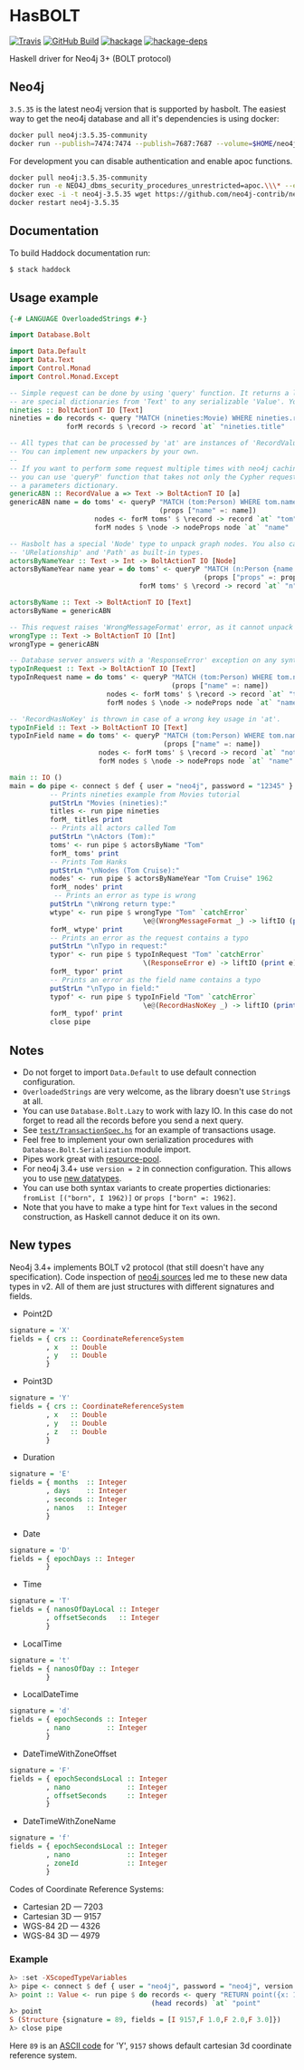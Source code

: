 HasBOLT
=======

[![Travis](https://img.shields.io/travis/zmactep/hasbolt.svg)](https://travis-ci.org/zmactep/hasbolt)
[![GitHub Build](https://github.com/zmactep/hasbolt/workflows/build/badge.svg)](https://github.com/zmactep/hasbolt/actions?query=workflow%3A%22build%22)
[![hackage](https://img.shields.io/hackage/v/hasbolt.svg)](https://hackage.haskell.org/package/hasbolt)
[![hackage-deps](https://img.shields.io/hackage-deps/v/hasbolt.svg)](https://hackage.haskell.org/package/hasbolt)

Haskell driver for Neo4j 3+ (BOLT protocol)

Neo4j
-----

`3.5.35` is the latest neo4j version that is supported by hasbolt. The easiest way to get the neo4j database and all it's dependencies is using docker:
```bash
docker pull neo4j:3.5.35-community
docker run --publish=7474:7474 --publish=7687:7687 --volume=$HOME/neo4j/data:/data --name neo4j-3.5.35 neo4j:3.5.35-community
```

For development you can disable authentication and enable apoc functions.
```bash
docker pull neo4j:3.5.35-community
docker run -e NEO4J_dbms_security_procedures_unrestricted=apoc.\\\* --env=NEO4J_AUTH=none --publish=7474:7474 --publish=7687:7687 --volume=$HOME/neo4j/data:/data --name neo4j-3.5.35 neo4j:3.5.35-community
docker exec -i -t neo4j-3.5.35 wget https://github.com/neo4j-contrib/neo4j-apoc-procedures/releases/download/3.5.0.21/apoc-3.5.0.21-all.jar -P /var/lib/neo4j/plugins/
docker restart neo4j-3.5.35
```

Documentation
-------------

To build Haddock documentation run:
```bash
$ stack haddock
```

Usage example
-------------

```haskell
{-# LANGUAGE OverloadedStrings #-}

import Database.Bolt

import Data.Default
import Data.Text
import Control.Monad
import Control.Monad.Except

-- Simple request can be done by using 'query' function. It returns a list of 'Record's which
-- are special dictionaries from 'Text' to any serializable 'Value'. You can extract this values by key using 'at' function.
nineties :: BoltActionT IO [Text]
nineties = do records <- query "MATCH (nineties:Movie) WHERE nineties.released >= 1990 AND nineties.released < 2000 RETURN nineties.title"
              forM records $ \record -> record `at` "nineties.title"

-- All types that can be processed by 'at' are instances of 'RecordValue' classtype.
-- You can implement new unpackers by your own.
--
-- If you want to perform some request multiple times with neo4j caching speedup,
-- you can use 'queryP' function that takes not only the Cypher request but also
-- a parameters dictionary.
genericABN :: RecordValue a => Text -> BoltActionT IO [a]
genericABN name = do toms' <- queryP "MATCH (tom:Person) WHERE tom.name CONTAINS {name} RETURN tom"
                                     (props ["name" =: name])
                     nodes <- forM toms' $ \record -> record `at` "tom"
                     forM nodes $ \node -> nodeProps node `at` "name"

-- Hasbolt has a special 'Node' type to unpack graph nodes. You also can find 'Relationship',
-- 'URelationship' and 'Path' as built-in types.
actorsByNameYear :: Text -> Int -> BoltActionT IO [Node]
actorsByNameYear name year = do toms' <- queryP "MATCH (n:Person {name: {props}.name, born: {props}.born}) RETURN n" 
                                                (props ["props" =: props ["name" =: name, "born" =: year]])
                                forM toms' $ \record -> record `at` "n"

actorsByName :: Text -> BoltActionT IO [Text]
actorsByName = genericABN

-- This request raises 'WrongMessageFormat' error, as it cannot unpack 'Text' values as 'Int's.
wrongType :: Text -> BoltActionT IO [Int]
wrongType = genericABN 

-- Database server answers with a 'ResponseError' exception on any syntax error or internal database problem.
typoInRequest :: Text -> BoltActionT IO [Text]
typoInRequest name = do toms' <- queryP "MATCH (tom:Person) WHERE tom.name CONTAINS {name} RETURN not_tom"
                                        (props ["name" =: name])
                        nodes <- forM toms' $ \record -> record `at` "tom"
                        forM nodes $ \node -> nodeProps node `at` "name"

-- 'RecordHasNoKey' is thrown in case of a wrong key usage in 'at'.
typoInField :: Text -> BoltActionT IO [Text]
typoInField name = do toms' <- queryP "MATCH (tom:Person) WHERE tom.name CONTAINS {name} RETURN tom" 
                                      (props ["name" =: name])
                      nodes <- forM toms' $ \record -> record `at` "not_tom"
                      forM nodes $ \node -> nodeProps node `at` "name"

main :: IO ()
main = do pipe <- connect $ def { user = "neo4j", password = "12345" }
          -- Prints nineties example from Movies tutorial
          putStrLn "Movies (nineties):" 
          titles <- run pipe nineties 
          forM_ titles print
          -- Prints all actors called Tom 
          putStrLn "\nActors (Tom):"
          toms' <- run pipe $ actorsByName "Tom" 
          forM_ toms' print
          -- Prints Tom Hanks 
          putStrLn "\nNodes (Tom Cruise):"
          nodes' <- run pipe $ actorsByNameYear "Tom Cruise" 1962 
          forM_ nodes' print
           -- Prints an error as type is wrong 
          putStrLn "\nWrong return type:"
          wtype' <- run pipe $ wrongType "Tom" `catchError`
                                 \e@(WrongMessageFormat _) -> liftIO (print e) >> pure [] 
          forM_ wtype' print
          -- Prints an error as the request contains a typo
          putStrLn "\nTypo in request:"
          typor' <- run pipe $ typoInRequest "Tom" `catchError`
                                 \(ResponseError e) -> liftIO (print e) >> pure [] 
          forM_ typor' print
          -- Prints an error as the field name contains a typo
          putStrLn "\nTypo in field:"
          typof' <- run pipe $ typoInField "Tom" `catchError` 
                                 \e@(RecordHasNoKey _) -> liftIO (print e) >> pure [] 
          forM_ typof' print
          close pipe
```

Notes
-----

* Do not forget to import `Data.Default` to use default connection configuration.
* `OverloadedStrings` are very welcome, as the library doesn't use `String`s at all.
* You can use `Database.Bolt.Lazy` to work with lazy IO. In this case do not forget to read all the records before you send a next query.
* See [`test/TransactionSpec.hs`](https://github.com/zmactep/hasbolt/blob/master/test/TransactionSpec.hs) for an example of transactions usage.
* Feel free to implement your own serialization procedures with `Database.Bolt.Serialization` module import.
* Pipes work great with [resource-pool](https://hackage.haskell.org/package/resource-pool).
* For neo4j 3.4+ use `version = 2` in connection configuration. This allows you to use [new datatypes](#new-types).
* You can use both syntax variants to create properties dictionaries: `fromList [("born", I 1962)]` or `props ["born" =: 1962]`.
* Note that you have to make a type hint for `Text` values in the second construction, as Haskell cannot deduce it on its own.

New types
---------

Neo4j 3.4+ implements BOLT v2 protocol (that still doesn't have any specification). Code inspection of [neo4j sources](https://github.com/neo4j/neo4j) led me to these new data types in v2. All of them are just structures with different signatures and fields.
* Point2D
```haskell
signature = 'X'
fields = { crs :: CoordinateReferenceSystem
         , x   :: Double
         , y   :: Double
         }
```
* Point3D
```haskell
signature = 'Y'
fields = { crs :: CoordinateReferenceSystem
         , x   :: Double
         , y   :: Double
         , z   :: Double
         }
```
* Duration
```haskell
signature = 'E'
fields = { months  :: Integer
         , days    :: Integer
         , seconds :: Integer
         , nanos   :: Integer
         }
```
* Date
```haskell
signature = 'D'
fields = { epochDays :: Integer
         }
```
* Time
```haskell
signature = 'T'
fields = { nanosOfDayLocal :: Integer
         , offsetSeconds   :: Integer
         }
```
* LocalTime
```haskell
signature = 't'
fields = { nanosOfDay :: Integer
         }
```
* LocalDateTime
```haskell
signature = 'd'
fields = { epochSeconds :: Integer
         , nano         :: Integer
         }
```
* DateTimeWithZoneOffset
```haskell
signature = 'F'
fields = { epochSecondsLocal :: Integer
         , nano              :: Integer
         , offsetSeconds     :: Integer
         }
```
* DateTimeWithZoneName
```haskell
signature = 'f'
fields = { epochSecondsLocal :: Integer
         , nano              :: Integer
         , zoneId            :: Integer
         }
```

Codes of Coordinate Reference Systems:
* Cartesian 2D — 7203
* Cartesian 3D — 9157
* WGS-84 2D — 4326
* WGS-84 3D — 4979

### Example

```haskell
λ> :set -XScopedTypeVariables 
λ> pipe <- connect $ def { user = "neo4j", password = "neo4j", version = 2 }
λ> point :: Value <- run pipe $ do records <- query "RETURN point({x: 1, y: 2, z: 3}) as point"
                                   (head records) `at` "point"
λ> point 
S (Structure {signature = 89, fields = [I 9157,F 1.0,F 2.0,F 3.0]})
λ> close pipe
```

Here `89` is an [ASCII code](https://en.wikipedia.org/wiki/ASCII#Character_set) for 'Y', `9157` shows default cartesian 3d coordinate reference system.
